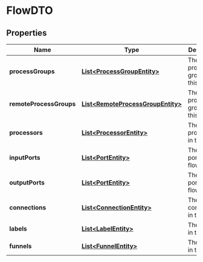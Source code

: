 
# FlowDTO

## Properties
Name | Type | Description | Notes
------------ | ------------- | ------------- | -------------
**processGroups** | [**List&lt;ProcessGroupEntity&gt;**](ProcessGroupEntity.md) | The process groups in this flow. |  [optional]
**remoteProcessGroups** | [**List&lt;RemoteProcessGroupEntity&gt;**](RemoteProcessGroupEntity.md) | The remote process groups in this flow. |  [optional]
**processors** | [**List&lt;ProcessorEntity&gt;**](ProcessorEntity.md) | The processors in this flow. |  [optional]
**inputPorts** | [**List&lt;PortEntity&gt;**](PortEntity.md) | The input ports in this flow. |  [optional]
**outputPorts** | [**List&lt;PortEntity&gt;**](PortEntity.md) | The output ports in this flow. |  [optional]
**connections** | [**List&lt;ConnectionEntity&gt;**](ConnectionEntity.md) | The connections in this flow. |  [optional]
**labels** | [**List&lt;LabelEntity&gt;**](LabelEntity.md) | The labels in this flow. |  [optional]
**funnels** | [**List&lt;FunnelEntity&gt;**](FunnelEntity.md) | The funnels in this flow. |  [optional]



